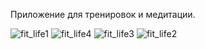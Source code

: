 Приложение для тренировок и медитации.

![fit_life1](https://github.com/user-attachments/assets/9dfa6f1e-5ea5-447c-bdc8-75ea9a2c6bb8)
![fit_life4](https://github.com/user-attachments/assets/9672589f-af83-40f8-a55f-bea32fec59bb)
![fit_life3](https://github.com/user-attachments/assets/03119874-74d3-4277-9737-6b155e3b079c)
![fit_life2](https://github.com/user-attachments/assets/cdab6d91-1719-423b-b4f7-cd6d681f4887)
